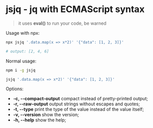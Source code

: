 # jsjq - jq with ECMAScript syntax

> it uses **eval()** to run your code, be warned

Usage with npx:
```bash
npx jsjq '.data.map(x => x*2)' '{"data": [1, 2, 3]}'

# output: [2, 4, 6]
```

Normal usage:
```bash
npm i -g jsjq 

jsjq '.data.map(x => x*2)' '{"data": [1, 2, 3]}'
```

Options:

- **-c, --compact-output**    compact instead of pretty-printed output;
- **-r, --raw-output**        output strings without escapes and quotes;
- **-t, --type**			  print the type of the value instead of the value itself;
- **-v, --version** 		  show the version;
- **-h, --help**	          show the help;